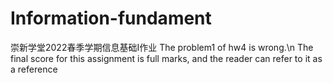 # Information-fundament
崇新学堂2022春季学期信息基础I作业
The problem1 of hw4 is wrong.\n
The final score for this assignment is full marks, and the reader can refer to it as a reference
